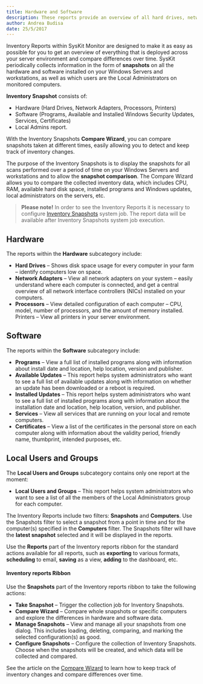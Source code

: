 ```yaml
---
title: Hardware and Software
description: These reports provide an overview of all hard drives, network adapters, processors, programs and printers used in your environment.
author: Andrea Budisa
date: 25/5/2017
---
```

Inventory Reports within SysKit Monitor are designed to make it as easy as possible for you to get an overview of everything that is deployed across your server environment and compare differences over time. SysKit periodically collects information in the form of __snapshots__ on all the hardware and software installed on your Windows Servers and workstations, as well as which users are the Local Administrators on monitored computers.

__Inventory Snapshot__ consists of:

+ Hardware (Hard Drives, Network Adapters, Processors, Printers)
+ Software (Programs, Available and Installed Windows Security Updates, Services, Certificates)
+ Local Admins report.

With the Inventory Snapshots __Compare Wizard__, you can compare snapshots taken at different times, easily allowing you to detect and keep track of inventory changes.

The purpose of the Inventory Snapshots is to display the snapshots for all scans performed over a period of time on your Windows Servers and workstations and to allow the __snapshot comparison__. The Compare Wizard allows you to compare the collected inventory data, which includes CPU, RAM, available hard disk space, installed programs and Windows updates, local administrators on the servers, etc.

> __Please note!__ In order to see the Inventory Reports it is necessary to configure [Inventory Snapshots](#internal/get-to-know-syskit-monitor/backstage-screen/configuration/options/#inventory-snapshots) system job. The report data will be available after Inventory Snapshots system job execution.
 
## Hardware

The reports within the __Hardware__ subcategory include:

+ __Hard Drives__ – Shows disk space usage for every computer in your farm – identify computers low on space.
+ __Network Adapters__ – View all network adapters on your system – easily understand where each computer is connected, and get a central overview of all network interface controllers (NICs) installed on your computers.
+ __Processors__ – View detailed configuration of each computer – CPU, model, number of processors, and the amount of memory installed.
    Printers – View all printers in your server environment.

## Software

The reports within the __Software__ subcategory include:

+ __Programs__ – View a full list of installed programs along with information about install date and location, help location, version and publisher.
+ __Available Updates__ – This report helps system administrators who want to see a full list of available updates along with information on whether an update has been downloaded or a reboot is required.
+ __Installed Updates__ – This report helps system administrators who want to see a full list of installed programs along with information about the installation date and location, help location, version, and publisher.
+ __Services__ – View all services that are running on your local and remote computers.
+ __Certificates__ – View a list of the certificates in the personal store on each computer along with information about the validity period, friendly name, thumbprint, intended purposes, etc.

## Local Users and Groups

The __Local Users and Groups__ subcategory contains only one report at the moment:

+ __Local Users and Groups__ – This report helps system administrators who want to see a list of all the members of the Local Administrators group for each computer.

The Inventory Reports include two filters: __Snapshots__ and __Computers__. Use the Snapshots filter to select a snapshot from a point in time and for the computer(s) specified in the __Computers__ filter. The Snapshots filter will have the __latest snapshot__ selected and it will be displayed in the reports.

Use the __Reports__ part of the Inventory reports ribbon for the standard actions available for all reports, such as __exporting__ to various formats, __scheduling__ to email, __saving__ as a view, __adding__ to the dashboard, etc.
 
#### Inventory reports Ribbon

Use the __Snapshots__ part of the Inventory reports ribbon to take the following actions:

+ __Take Snapshot__ – Trigger the collection job for Inventory Snapshots.
+ __Compare Wizard__ – Compare whole snapshots or specific computers and explore the differences in hardware and software data.
+ __Manage Snapshots__ – View and manage all your snapshots from one dialog. This includes loading, deleting, comparing, and marking the selected configuration(s) as good.
+ __Configure Snapshots__ – Configure the collection of Inventory Snapshots. Choose when the snapshots will be created, and which data will be collected and compared.

See the article on the [Compare Wizard](#internal/get-to-know-syskit-monitor/reports/inventory-reports/compare-wizard) to learn how to keep track of inventory changes and compare differences over time.